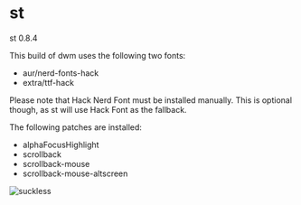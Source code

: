 # st

st 0.8.4

This build of dwm uses the following two fonts:

* aur/nerd-fonts-hack
* extra/ttf-hack

Please note that Hack Nerd Font must be installed manually. This is optional though, as st will use Hack Font as the fallback.

The following patches are installed:

* alphaFocusHighlight
* scrollback
* scrollback-mouse
* scrollback-mouse-altscreen

![suckless](https://raw.githubusercontent.com/geirda/Arch/master/suckless/suckless.png)
